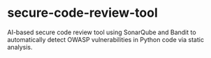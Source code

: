 # secure-code-review-tool
AI-based secure code review tool using SonarQube and Bandit to automatically detect OWASP vulnerabilities in Python code via static analysis.
